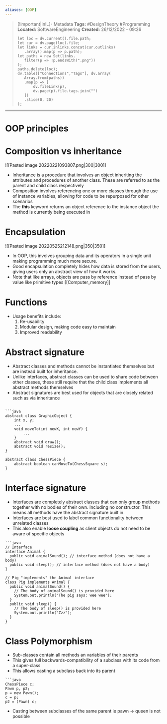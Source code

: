 ```yaml
---
aliases: [OOP]
---
```


> [!important|inIL]- Metadata
> **Tags:** #DesignTheory #Programming 
> **Located:** SoftwareEngineering
> **Created:** 26/12/2022 - 09:26
> ```dataviewjs
>let loc = dv.current().file.path;
>let cur = dv.page(loc).file;
>let links = cur.inlinks.concat(cur.outlinks)
>    .array().map(p => p.path);
>let paths = new Set(links.
>    filter(p => !p.endsWith(".png"))
>);
>paths.delete(loc);
>dv.table(["Connections","Tags"], dv.array(
>    Array.from(paths))
>    .map(p => [
>        dv.fileLink(p),
>        dv.page(p).file.tags.join("")
>    ])
>    .slice(0, 20)
>);
> ```

___
# OOP principles
# Composition vs inheritance
![[Pasted image 20220221093807.png|300|300]]

- Inheritance is a procedure that involves an object inheriting the attributes and procedures of another class. These are referred to as the parent and child class respectively 
- Composition involves referencing one or more classes through the use of instance variables, allowing for code to be repurposed for other scenarios 
- The **this** keyword returns an object reference to the instance object the method is currently being executed in

# Encapsulation
![[Pasted image 20220525212148.png|350|350]]
- In OOP, this involves grouping data and its operators in a single unit making programming much more secure.
- Good encapsulation completely hides how data is stored from the users, giving users only an abstract view of how it works.
- Note that like arrays, objects are pass by reference instead of pass by value like primitive types [[Computer_memory]]

# Functions 
- Usage benefits include:
    1. Re-usability
    2. Modular design, making code easy to maintain
    3. Improved readability 

# Abstract signature  

- Abstract classes and methods cannot be instantiated themselves but are instead built for inheritance. 
- Unlike interfaces, abstract classes can be used to share code between other classes, these still require that the child class implements all abstract methods themselves
- Abstract signatures are best used for objects that are closely related such as via inheritance 

```ad-example

```java 
abstract class GraphicObject {
    int x, y;
    ...
    void moveTo(int newX, int newY) {
        ...
    }
    abstract void draw();
    abstract void resize();
}

abstract class ChessPiece {
    abstract boolean canMoveTo(ChessSquare s);
} 
```


# Interface signature 

- Interfaces are completely abstract classes that can only group methods together with no bodies of their own. Including no constructor. This means all methods have the abstract signature built in.
- Interfaces are best used to label common functionality between unrelated classes
- This also enable **loose coupling** as client objects do not need to be aware of specific objects
```ad-example 
```java
// Interface
interface Animal {
  public void animalSound(); // interface method (does not have a body)
  public void sleep(); // interface method (does not have a body)
}

// Pig "implements" the Animal interface
class Pig implements Animal {
  public void animalSound() {
    // The body of animalSound() is provided here
    System.out.println("The pig says: wee wee");
  }
  public void sleep() {
    // The body of sleep() is provided here
    System.out.println("Zzz");
  }
}
```

# Class Polymorphism
- Sub-classes contain all methods an variables of their parents 
- This gives full backwards-compatibility of a subclass with its code from a super-class 
- This allows casting a subclass back into its parent
```ad-example
```java
ChessPiece c;
Pawn p, p2;
p = new Pawn();
c = p;
p2 = (Pawn) c;
```
- Casting between subclasses of the same parent ie pawn -> queen is not possible